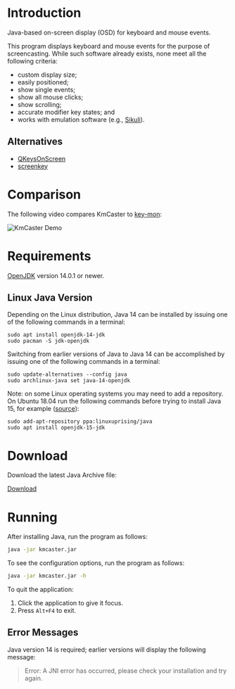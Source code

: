 # Introduction

Java-based on-screen display (OSD) for keyboard and mouse events.

This program displays keyboard and mouse events for the purpose of screencasting. While such software already exists, none meet all the following criteria:

* custom display size;
* easily positioned;
* show single events;
* show all mouse clicks;
* show scrolling;
* accurate modifier key states; and
* works with emulation software (e.g., [Sikuli](http://sikulix.com/)).

## Alternatives

* [QKeysOnScreen](https://github.com/ctrlcctrlv/QKeysOnScreen)
* [screenkey](https://www.thregr.org/~wavexx/software/screenkey)

# Comparison

The following video compares KmCaster to [key-mon](https://github.com/critiqjo/key-mon):

![KmCaster Demo](images/kmcaster-01.gif "Comparison Video")

# Requirements

[OpenJDK](https://bell-sw.com/pages/downloads/#/java-14-current) version 14.0.1 or newer.

## Linux Java Version

Depending on the Linux distribution, Java 14 can be installed by issuing one of the following commands in a terminal:

```
sudo apt install openjdk-14-jdk
sudo pacman -S jdk-openjdk
```

Switching from earlier versions of Java to Java 14 can be accomplished by issuing one of the following commands in a terminal:

```
sudo update-alternatives --config java
sudo archlinux-java set java-14-openjdk
```

Note: on some Linux operating systems you may need to add a repository.
On Ubuntu 18.04 run the following commands before trying to install Java 15, for example ([source](http://ubuntuhandbook.org/index.php/2020/03/install-oracle-java-14-ubuntu-18-04-20-04/)):

```
sudo add-apt-repository ppa:linuxuprising/java
sudo apt install openjdk-15-jdk
```

# Download

Download the latest Java Archive file:

[Download](https://gitreleases.dev/gh/DaveJarvis/kmcaster/latest/kmcaster.jar)

# Running

After installing Java, run the program as follows:

``` bash
java -jar kmcaster.jar
```

To see the configuration options, run the program as follows:

``` bash
java -jar kmcaster.jar -h
```

To quit the application:

1. Click the application to give it focus.
1. Press `Alt+F4` to exit.

## Error Messages

Java version 14 is required; earlier versions will display the following
message:

> Error: A JNI error has occurred, please check your installation and try again.

